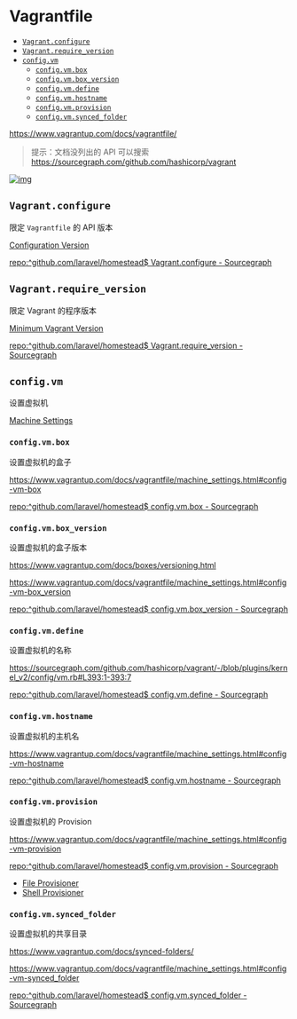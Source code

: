 <!-- #vagrantfile -->
<!-- omit in toc -->
# Vagrantfile

- [`Vagrant.configure`](#vagrantconfigure)
- [`Vagrant.require_version`](#vagrantrequireversion)
- [`config.vm`](#configvm)
  - [`config.vm.box`](#configvmbox)
  - [`config.vm.box_version`](#configvmboxversion)
  - [`config.vm.define`](#configvmdefine)
  - [`config.vm.hostname`](#configvmhostname)
  - [`config.vm.provision`](#configvmprovision)
  - [`config.vm.synced_folder`](#configvmsyncedfolder)

<https://www.vagrantup.com/docs/vagrantfile/>

> 提示：文档没列出的 API 可以搜索 <https://sourcegraph.com/github.com/hashicorp/vagrant>

[![img](https://gitee.com/mrhuangyuhui/images/raw/master/vagrant/vagrant-sourcegraph-1.png)](https://sourcegraph.com/github.com/hashicorp/vagrant)

## `Vagrant.configure`

限定 `Vagrantfile` 的 API 版本

[Configuration Version](https://www.vagrantup.com/docs/vagrantfile/version.html)

[repo:^github\.com/laravel/homestead$ Vagrant.configure - Sourcegraph](https://sourcegraph.com/search?q=repo:%5Egithub%5C.com/laravel/homestead%24+Vagrant.configure&patternType=structural)

## `Vagrant.require_version`

限定 Vagrant 的程序版本

[Minimum Vagrant Version](https://www.vagrantup.com/docs/vagrantfile/vagrant_version.html)

[repo:^github\.com/laravel/homestead$ Vagrant.require_version - Sourcegraph](https://sourcegraph.com/search?q=repo:%5Egithub%5C.com/laravel/homestead%24+Vagrant.require_version&patternType=structural)

## `config.vm`

设置虚拟机

[Machine Settings](https://www.vagrantup.com/docs/vagrantfile/machine_settings.html)

### `config.vm.box`

设置虚拟机的盒子

<https://www.vagrantup.com/docs/vagrantfile/machine_settings.html#config-vm-box>

[repo:^github\.com/laravel/homestead$ config.vm.box - Sourcegraph](https://sourcegraph.com/search?q=repo:%5Egithub%5C.com/laravel/homestead%24+config.vm.box&patternType=structural)

### `config.vm.box_version`

设置虚拟机的盒子版本

<https://www.vagrantup.com/docs/boxes/versioning.html>

<https://www.vagrantup.com/docs/vagrantfile/machine_settings.html#config-vm-box_version>

[repo:^github\.com/laravel/homestead$ config.vm.box_version - Sourcegraph](https://sourcegraph.com/search?q=repo:%5Egithub%5C.com/laravel/homestead%24+config.vm.box_version&patternType=structural)

### `config.vm.define`

设置虚拟机的名称

<https://sourcegraph.com/github.com/hashicorp/vagrant/-/blob/plugins/kernel_v2/config/vm.rb#L393:1-393:7>

[repo:^github\.com/laravel/homestead$ config.vm.define - Sourcegraph](https://sourcegraph.com/search?q=repo:%5Egithub%5C.com/laravel/homestead%24+config.vm.define&patternType=structural)

### `config.vm.hostname`

设置虚拟机的主机名

<https://www.vagrantup.com/docs/vagrantfile/machine_settings.html#config-vm-hostname>

[repo:^github\.com/laravel/homestead$ config.vm.hostname - Sourcegraph](https://sourcegraph.com/search?q=repo:%5Egithub%5C.com/laravel/homestead%24+config.vm.hostname&patternType=structural)

### `config.vm.provision`

设置虚拟机的 Provision

<https://www.vagrantup.com/docs/vagrantfile/machine_settings.html#config-vm-provision>

[repo:^github\.com/laravel/homestead$ config.vm.provision - Sourcegraph](https://sourcegraph.com/search?q=repo:%5Egithub%5C.com/laravel/homestead%24+config.vm.provision&patternType=structural)

- [File Provisioner](https://www.vagrantup.com/docs/provisioning/file.html)
- [Shell Provisioner](https://www.vagrantup.com/docs/provisioning/shell.html)

### `config.vm.synced_folder`

设置虚拟机的共享目录

<https://www.vagrantup.com/docs/synced-folders/>

<https://www.vagrantup.com/docs/vagrantfile/machine_settings.html#config-vm-synced_folder>

[repo:^github\.com/laravel/homestead$ config.vm.synced_folder - Sourcegraph](https://sourcegraph.com/search?q=repo:%5Egithub%5C.com/laravel/homestead%24+config.vm.synced_folder&patternType=structural)
